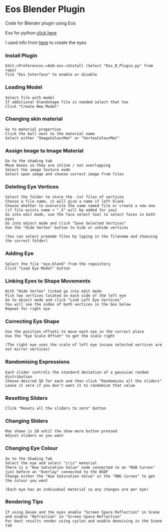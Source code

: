# Eos Blender Plugin
Code for Blender plugin using Eos

Eos for python [click here](https://pypi.org/project/eos-py/)

I used info from [here](https://www.youtube.com/watch?v=JcHX4AT1vtg) to create the eyes

### Install Plugin
	Edit->Preferences->Add-ons->Install (Select "Eos_B_Plugin.py" from repo)
	Tick "Eos Interface" to enable or disable

### Loading Model
	Select file with model
	If additional blendshape file is needed select that too
	Click "Create New Model"

### Changing skin material
	Go to material properties
	Click the ball next to the material name
	Select either "ImageColourMat" or "VertexColourMat"
	
### Assign Image to Image Material
	Go to the shading tab
	Move boxes so they are inline / not overlapping
	Select the image texture node
	Select open image and choose correct image from files

### Deleting Eye Vertices
	Select the folder to store the .txt files of vertices
	Choose a file name, it will give a name if left blank
	Choose whether to overwrite the same named file or create a new one (if file exists name + "_X" will be added for you)
	Go into edit mode, use the face select tool to select faces in both eyes
	Go into object mode and click "Save Selected Vertices"
	Use the "Hide Vertex" button to hide or unhide vertices

	(You can select premade files by typing in the filename and choosing the correct folder)

### Adding Eye
	Select the file "eye.blend" from the repository
	Click "Load Eye Model" button
	
### Linking Eyes to Shape Movements
	With "Hide Vertex" ticked go into edit mode
	Pick two vertices located on each side of the left eye
	Go to object mode and click "Link Left Eye Vertices"
	You will see the index of both vertices in the box below
	Repeat for right eye
	
### Correcting Eye Shape
	Use the position offsets to move each eye in the correct place
	Use the "Eye Scale Offset" to get the scale right

	(The right eye uses the scale of left eye incase selected vertices are not mirror vertices)

### Randomising Expressions
	Each slider controls the standard deviation of a gaussian random distribution
	Choose desired SD for each and then click "Randomizes all the sliders"
	Leave it zero if you don't want it to randomize that value

### Resetting Sliders
	Click "Resets all the sliders to zero" button

### Changing Sliders
	Max shown is 20 until the show more button pressed
	Adjust sliders as you want

### Changing Eye Colour
	Go to the Shading Tab
	Select the eye and select "iris" material
	There is a "Hue Saturation Value" node connected to an "RGB Curves" just before an "Overlay" connected to the BSDF
	Change either the "Hue Saturation Value" or the "RBG Curves" to get the colour you want
	
	(Each eye has an indivudual material so any changes are per eye)

### Rendering Tips
	If using Eevee and the eyes enable "Screen Space Reflection" in Scene and enable "Refraction" in "Screen Space Reflection"
	For best results render using cycles and enable denoising in the Scene tab

